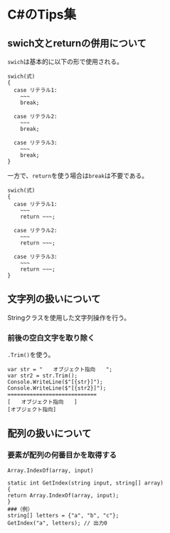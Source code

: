 # C#のTips集

## swich文とreturnの併用について
```swich```は基本的に以下の形で使用される。
```
swich(式)
{
  case リテラル1:
    ~~~
    break;
  
  case リテラル2:
    ~~~
    break;
  
  case リテラル3:
    ~~~
    break;
}
```
一方で、```return```を使う場合は```break```は不要である。
```
swich(式)
{
  case リテラル1:
    ~~~
    return ~~~;
  
  case リテラル2:
    ~~~
    return ~~~;
  
  case リテラル3:
    ~~~
    return ~~~;
}
```

## 文字列の扱いについて
Stringクラスを使用した文字列操作を行う。
### 前後の空白文字を取り除く
```.Trim()```を使う。
```
var str = "　　オブジェクト指向　　";
var str2 = str.Trim();
Console.WriteLine($"[{str}]");
Console.WriteLine($"[{str2}]");
============================
[　　オブジェクト指向　　]
[オブジェクト指向]
```

## 配列の扱いについて
### 要素が配列の何番目かを取得する
```Array.IndexOf(array, input)```
```
static int GetIndex(string input, string[] array)
{
return Array.IndexOf(array, input);
}
###（例）
string[] letters = {"a", "b", "c"};
GetIndex("a", letters); // 出力0

```
